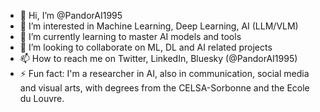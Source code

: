- 👋 Hi, I’m @PandorAI1995
- 👀 I’m interested in Machine Learning, Deep Learning, AI (LLM/VLM)
- 🌱 I’m currently learning to master AI models and tools
- 💞️ I’m looking to collaborate on ML, DL and AI related projects
- 📫 How to reach me on Twitter, LinkedIn, Bluesky (@PandorAI1995)
- ⚡ Fun fact: I'm a researcher in AI, also in communication, social media and visual arts, with degrees from the CELSA-Sorbonne and the Ecole du Louvre.

<!---
PandorAI1995/PandorAI1995 is a ✨ special ✨ repository because its `README.md` (this file) appears on your GitHub profile.
You can click the Preview link to take a look at your changes.
--->
